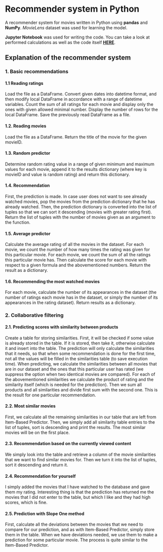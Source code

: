 # Recommender system in Python

A recommender system for movies written in Python using **pandas** and **NumPy**. *MovieLens* dataset was used for learning the model.

**Jupyter Notebook** was used for writing the code. You can take a look at performed calculations as well as the code itself [**HERE**](https://github.com/MrPatrek/python-movielens-recommender-system/blob/main/python-movielens-rec-sys.ipynb).

## Explanation of the recommender system

### 1. Basic recommendations

#### 1.1 Reading ratings

Load the file as a DataFrame. Convert given dates into datetime format, and then modify local DataFrame in accordance with a range of datetime variables. Count the sum of all ratings for each movie and display only the ones with given allowed minimal number. Display the number of rows for the local DataFrame. Save the previously read DataFrame as a file.

#### 1.2. Reading movies

Load the file as a DataFrame. Return the title of the movie for the given movieID.

#### 1.3. Random predictor

Determine random rating value in a range of given minimum and maximum values for each movie, append it to the results dictionary (where key is movieID and value is random rating) and return this dictionary.

#### 1.4. Recommendation

First, the prediction is made. In case user does not want to see already watched movies, pop the movies from the prediction dictionary that he has already watched. Then, the prediction dictionary is converted into the list of tuples so that we can sort it descending (movies with greater rating first). Return the list of tuples with the number of movies given as an argument to the function.

#### 1.5. Average predictor

Calculate the average rating of all the movies in the dataset. For each movie, we count the number of how many times the rating was given for this particular movie. For each movie, we count the sum of all the ratings this particular movie has. Then calculate the score for each movie with respect to a given formula and the abovementioned numbers. Return the result as a dictionary.

#### 1.6. Recommending the most watched movies

For each movie, calculate the number of its appearances in the dataset (the number of ratings each movie has in the dataset, or simply the number of its appearances in the rating dataset). Return results as a dictionary.

### 2. Collaborative filtering

#### 2.1. Predicting scores with similarity between products

Create a table for storing similarities. First, it will be checked if some value is already stored in the table. If it is stored, then take it, otherwise calculate it and insert into the table. The prediction will only calculate the similarities that it needs, so that when some recommendation is done for the first time, not all the values will be filled in the similarities table (to save execution time). When predicting, we calculate the similarities between all movies that are in our dataset and the ones that this particular user has rated (we suppress the option when two identical movies are compared). For each of the abovementioned similarities we calculate the product of rating and the similarity itself (which is needed for the prediction). Then we sum all products and all similarities and divide first sum with the second one. This is the result for one particular recommendation.

#### 2.2. Most similar movies

First, we calculate all the remaining similarities in our table that are left from Item-Based Predictor. Then, we simply add all similarity table entries to the list of tuples, sort is descending and print the results. The most similar movies will be on the first place.

#### 2.3. Recommendation based on the currently viewed content

We simply look into the table and retrieve a column of the movie similarities that we want to find similar movies for. Then we turn it into the list of tuples, sort it descending and return it.

#### 2.4. Recommendation for yourself

I simply added the movies that I have watched to the database and gave them my rating. Interesting thing is that the prediction has returned me the movies that I did not enter to the table, but which I like and they had high scores, which is fine.

#### 2.5. Prediction with Slope One method

First, calculate all the deviations between the movies that we need to compare for our prediction, and as with Item-Based Predictor, simply store them in the table. When we have deviations needed, we use them to make a prediction for some particular movie. The process is quite similar to the Item-Based Predictor.
